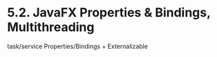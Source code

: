 # 5.2. JavaFX Properties & Bindings, Multithreading
task/service
Properties/Bindings + Externalizable
